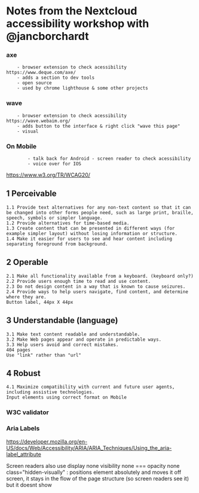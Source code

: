 # Notes from the Nextcloud accessibility workshop with @jancborchardt

### axe     
        - browser extension to check acessibility https://www.deque.com/axe/
        - adds a section to dev tools
        - open source
        - used by chrome lighthouse & some other projects
        
### wave    
        - browser extension to check acessibility  https://wave.webaim.org/
        - adds button to the interface & right click "wave this page"
        - visual 

### On Mobile   
            - talk back for Android - screen reader to check acessibility
            - voice over for IOS

https://www.w3.org/TR/WCAG20/

## 1 Perceivable
    1.1 Provide text alternatives for any non-text content so that it can be changed into other forms people need, such as large print, braille, speech, symbols or simpler language.
    1.2 Provide alternatives for time-based media.
    1.3 Create content that can be presented in different ways (for example simpler layout) without losing information or structure.
    1.4 Make it easier for users to see and hear content including separating foreground from background.
## 2 Operable
    2.1 Make all functionality available from a keyboard. (keyboard only?)
    2.2 Provide users enough time to read and use content.
    2.3 Do not design content in a way that is known to cause seizures.
    2.4 Provide ways to help users navigate, find content, and determine where they are.
    Button label, 44px X 44px
## 3 Understandable (language)
    3.1 Make text content readable and understandable.
    3.2 Make Web pages appear and operate in predictable ways.
    3.3 Help users avoid and correct mistakes.
    404 pages 
    Use "link" rather than "url"
## 4 Robust
    4.1 Maximize compatibility with current and future user agents, including assistive technologies.
    Input elements using correct format on Mobile
 
### W3C validator

### Aria Labels 
https://developer.mozilla.org/en-US/docs/Web/Accessibility/ARIA/ARIA_Techniques/Using_the_aria-label_attribute

Screen readers also use display none
visibility none === opacity none
class="hidden-visually" : positions element absolutely and moves it off screen, it stays in the flow of the page structure (so screen readers see it) but it doesnt show
